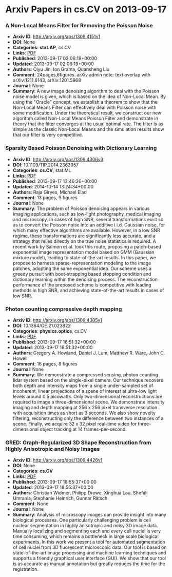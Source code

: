 # Arxiv Papers in cs.CV on 2013-09-17
### A Non-Local Means Filter for Removing the Poisson Noise
- **Arxiv ID**: http://arxiv.org/abs/1309.4151v1
- **DOI**: None
- **Categories**: **stat.AP**, cs.CV
- **Links**: [PDF](http://arxiv.org/pdf/1309.4151v1)
- **Published**: 2013-09-17 02:06:19+00:00
- **Updated**: 2013-09-17 02:06:19+00:00
- **Authors**: Qiyu Jin, Ion Grama, Quansheng Liu
- **Comment**: 24pages,6figures. arXiv admin note: text overlap with
  arXiv:1211.6143, arXiv:1201.5968
- **Journal**: None
- **Summary**: A new image denoising algorithm to deal with the Poisson noise model is given, which is based on the idea of Non-Local Mean. By using the "Oracle" concept, we establish a theorem to show that the Non-Local Means Filter can effectively deal with Poisson noise with some modification. Under the theoretical result, we construct our new algorithm called Non-Local Means Poisson Filter and demonstrate in theory that the filter converges at the usual optimal rate. The filter is as simple as the classic Non-Local Means and the simulation results show that our filter is very competitive.



### Sparsity Based Poisson Denoising with Dictionary Learning
- **Arxiv ID**: http://arxiv.org/abs/1309.4306v3
- **DOI**: 10.1109/TIP.2014.2362057
- **Categories**: **cs.CV**, stat.ML
- **Links**: [PDF](http://arxiv.org/pdf/1309.4306v3)
- **Published**: 2013-09-17 13:46:26+00:00
- **Updated**: 2014-10-14 13:24:34+00:00
- **Authors**: Raja Giryes, Michael Elad
- **Comment**: 13 pages, 9 figures
- **Journal**: None
- **Summary**: The problem of Poisson denoising appears in various imaging applications, such as low-light photography, medical imaging and microscopy. In cases of high SNR, several transformations exist so as to convert the Poisson noise into an additive i.i.d. Gaussian noise, for which many effective algorithms are available. However, in a low SNR regime, these transformations are significantly less accurate, and a strategy that relies directly on the true noise statistics is required. A recent work by Salmon et al. took this route, proposing a patch-based exponential image representation model based on GMM (Gaussian mixture model), leading to state-of-the-art results. In this paper, we propose to harness sparse-representation modeling to the image patches, adopting the same exponential idea. Our scheme uses a greedy pursuit with boot-strapping based stopping condition and dictionary learning within the denoising process. The reconstruction performance of the proposed scheme is competitive with leading methods in high SNR, and achieving state-of-the-art results in cases of low SNR.



### Photon counting compressive depth mapping
- **Arxiv ID**: http://arxiv.org/abs/1309.4385v1
- **DOI**: 10.1364/OE.21.023822
- **Categories**: **physics.optics**, cs.CV
- **Links**: [PDF](http://arxiv.org/pdf/1309.4385v1)
- **Published**: 2013-09-17 16:51:32+00:00
- **Updated**: 2013-09-17 16:51:32+00:00
- **Authors**: Gregory A. Howland, Daniel J. Lum, Matthew R. Ware, John C. Howell
- **Comment**: 16 pages, 8 figures
- **Journal**: None
- **Summary**: We demonstrate a compressed sensing, photon counting lidar system based on the single-pixel camera. Our technique recovers both depth and intensity maps from a single under-sampled set of incoherent, linear projections of a scene of interest at ultra-low light levels around 0.5 picowatts. Only two-dimensional reconstructions are required to image a three-dimensional scene. We demonstrate intensity imaging and depth mapping at 256 x 256 pixel transverse resolution with acquisition times as short as 3 seconds. We also show novelty filtering, reconstructing only the difference between two instances of a scene. Finally, we acquire 32 x 32 pixel real-time video for three-dimensional object tracking at 14 frames-per-second.



### GRED: Graph-Regularized 3D Shape Reconstruction from Highly Anisotropic and Noisy Images
- **Arxiv ID**: http://arxiv.org/abs/1309.4426v1
- **DOI**: None
- **Categories**: **cs.CV**
- **Links**: [PDF](http://arxiv.org/pdf/1309.4426v1)
- **Published**: 2013-09-17 18:55:37+00:00
- **Updated**: 2013-09-17 18:55:37+00:00
- **Authors**: Christian Widmer, Philipp Drewe, Xinghua Lou, Shefali Umrania, Stephanie Heinrich, Gunnar Rätsch
- **Comment**: None
- **Journal**: None
- **Summary**: Analysis of microscopy images can provide insight into many biological processes. One particularly challenging problem is cell nuclear segmentation in highly anisotropic and noisy 3D image data. Manually localizing and segmenting each and every cell nuclei is very time consuming, which remains a bottleneck in large scale biological experiments. In this work we present a tool for automated segmentation of cell nuclei from 3D fluorescent microscopic data. Our tool is based on state-of-the-art image processing and machine learning techniques and supports a friendly graphical user interface (GUI). We show that our tool is as accurate as manual annotation but greatly reduces the time for the registration.



